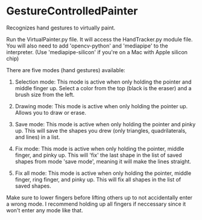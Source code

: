 # GestureControlledPainter
Recognizes hand gestures to virtually paint. 

Run the VirtualPainter.py file. It will access the HandTracker.py module file. 
You will also need to add 'opencv-python' and 'mediapipe' to the interpreter. (Use 'mediapipe-silicon' if you're on a Mac with Apple silicon chip)

There are five modes (hand gestures) available: 

1. Selection mode: This mode is active when only holding the pointer and middle finger up. 
    Select a color from the top (black is the eraser) and a brush size from the left.
    
2. Drawing mode: This mode is active when only holding the pointer up.
    Allows you to draw or erase.
    
3. Save mode: This mode is active when only holding the pointer and pinky up. 
    This will save the shapes you drew (only triangles, quadrilaterals, and lines) in a list.
    
4. Fix mode: This mode is active when only holding the pointer, middle finger, and pinky up.
    This will 'fix' the last shape in the list of saved shapes from mode 'save mode', meaning it will make the lines straight. 
    
5. Fix all mode: This mode is active when only holding the pointer, middle finger, ring finger, and pinky up. 
    This will fix all shapes in the list of saved shapes. 
    
Make sure to lower fingers before lifting others up to not accidentally enter a wrong mode. 
I recommend holding up all fingers if neccessary since it won't enter any mode like that. 
